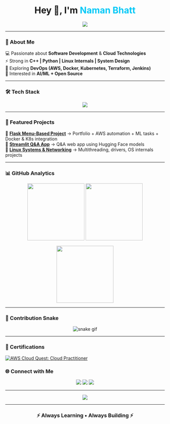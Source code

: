 <!-- Naman Bhatt GitHub Profile README -->

<h1 align="center">Hey 👋, I'm <span style="color:#00C9F7;">Naman Bhatt</span></h1>

<p align="center">
  <a href="https://git.io/typing-svg">
    <img src="https://readme-typing-svg.demolab.com?font=Fira+Code&weight=600&size=28&pause=1000&color=00C9F7&center=true&vCenter=true&width=600&lines=Software+Developer;Cloud+%26+DevOps+Enthusiast;AI%2FML+Explorer;Always+Learning+%26+Building">
  </a>
</p>

---

### 🌌 About Me  
💻 Passionate about **Software Development** & **Cloud Technologies**  
⚡ Strong in **C++ | Python | Linux Internals | System Design**  
🚀 Exploring **DevOps (AWS, Docker, Kubernetes, Terraform, Jenkins)**  
🤖 Interested in **AI/ML + Open Source**  

---

### 🛠️ Tech Stack  

<p align="center">
  <img src="https://skillicons.dev/icons?i=cpp,python,java,linux,aws,docker,kubernetes,terraform,jenkins,git,flask,streamlit&perline=6" />
</p>

---

### 🚀 Featured Projects  
📌 **[Flask Menu-Based Project](#)** → Portfolio + AWS automation + ML tasks + Docker & K8s integration  
📌 **[Streamlit Q&A App](#)** → Q&A web app using Hugging Face models  
📌 **[Linux Systems & Networking](#)** → Multithreading, drivers, OS internals projects  

---

### 📊 GitHub Analytics  

<p align="center">
  <img src="https://github-readme-stats.vercel.app/api?username=crazycanoon&show_icons=true&theme=radical&hide_border=true" height="180em" />
  <img src="https://github-readme-stats.vercel.app/api/top-langs/?username=crazycanoon&layout=compact&theme=radical&hide_border=true" height="180em" />
</p>

<p align="center">
  <img src="https://streak-stats.demolab.com?user=crazycanoon&theme=radical&hide_border=true" height="180em" />
</p>

---

### 🐍 Contribution Snake  
<p align="center">
  <img src="https://github.com/crazycanoon/crazycanoon/blob/output/github-contribution-grid-snake.svg" alt="snake gif" />
</p>

---

### 🏅 Certifications  
[![AWS Cloud Quest: Cloud Practitioner](https://img.shields.io/badge/AWS%20Cloud%20Quest-Cloud%20Practitioner-FF9900?style=for-the-badge&logo=amazonaws&logoColor=white)](https://www.credly.com/badges/ff3aece3-3b28-4d4e-b3ad-19ce5294cc4f)


### 🌐 Connect with Me  

<p align="center">
  <a href="#"><img src="https://img.shields.io/badge/LinkedIn-0A66C2?style=for-the-badge&logo=linkedin&logoColor=white"></a>
  <a href="#"><img src="https://img.shields.io/badge/Portfolio-12100E?style=for-the-badge&logo=vercel&logoColor=white"></a>
  <a href="mailto:youremail@gmail.com"><img src="https://img.shields.io/badge/Gmail-EA4335?style=for-the-badge&logo=gmail&logoColor=white"></a>
</p>

---

<p align="center">
  <img src="https://komarev.com/ghpvc/?username=yourusername&color=blueviolet&style=flat-square&label=Profile+Views" />
</p>

---

<h3 align="center">⚡ Always Learning • Always Building ⚡</h3>
